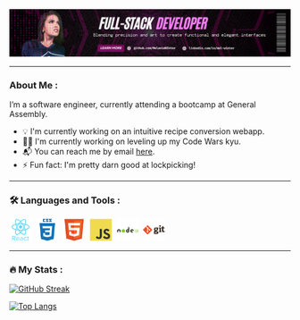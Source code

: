 <div id='header' align='center'>
  <img src='github-banner.png'>
</div>

---

### About Me :
I’m a software engineer, currently attending a bootcamp at General Assembly. 
-  💡 I'm currently working on an intuitive recipe conversion webapp.
-  👩‍💻 I'm currently working on leveling up my Code Wars kyu.
-  📬 You can reach me by email <a href=mailto:“melaniewinter830@gmail.com”>here</a>.
-  ⚡️ Fun fact: I'm pretty darn good at lockpicking! 

---

### 🛠 Languages and Tools :

<div>
  <img src="https://github.com/devicons/devicon/blob/master/icons/react/react-original-wordmark.svg" title="React" alt="React" width="40" height="40"/>&nbsp;
  <img src="https://github.com/devicons/devicon/blob/master/icons/css3/css3-plain-wordmark.svg"  title="CSS3" alt="CSS" width="40" height="40"/>&nbsp;
  <img src="https://github.com/devicons/devicon/blob/master/icons/html5/html5-original.svg" title="HTML5" alt="HTML" width="40" height="40"/>&nbsp;
  <img src="https://github.com/devicons/devicon/blob/master/icons/javascript/javascript-original.svg" title="JavaScript" alt="JavaScript" width="40" height="40"/>&nbsp;
  <img src="https://github.com/devicons/devicon/blob/master/icons/nodejs/nodejs-original-wordmark.svg" title="NodeJS" alt="NodeJS" width="40" height="40"/>&nbsp;
  <img src="https://github.com/devicons/devicon/blob/master/icons/git/git-original-wordmark.svg" title="Git" **alt="Git" width="40" height="40"/>
</div>

---

### 🔥 My Stats : 

[![GitHub Streak](http://github-readme-streak-stats.herokuapp.com?user=MelanieWinter&theme=dark&background=000000)](https://git.io/streak-stats)

[![Top Langs](https://github-readme-stats.vercel.app/api/top-langs/?username=MelanieWinter&layout=compact&theme=vision-friendly-dark)](https://github.com/anuraghazra/github-readme-stats)
